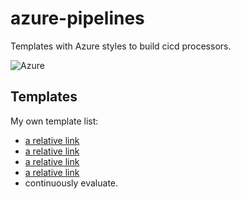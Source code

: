 # azure-pipelines

Templates with Azure styles to build cicd processors.

![Azure](https://img.shields.io/badge/azure-%230072C6.svg?style=for-the-badge&logo=microsoftazure&logoColor=white)

## Templates

My own template list:

- [a relative link](templates/docker-build.yml)
- [a relative link](templates/git-clone.yml)
- [a relative link](templates/install-maven.yml)
- [a relative link](templates/maven-build.yml)
- continuously evaluate.
